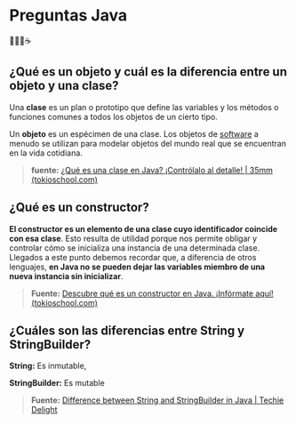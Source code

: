 # Preguntas Java
📕📘📗☕
## ¿Qué es un objeto y cuál es la diferencia entre un objeto y una clase?
Una  **clase**  es un plan o prototipo que define las variables y los métodos o funciones comunes a todos los objetos de un cierto tipo.

Un **objeto**  es un espécimen de una clase. Los objetos de  [software](https://www.tokioschool.com/noticias/el-software/) a menudo se utilizan para modelar objetos del mundo real que se encuentran en la vida cotidiana.
> **fuente:** [¿Qué es una clase en Java? ¡Contrólalo al detalle! | 35mm (tokioschool.com)](https://www.tokioschool.com/noticias/que-es-clase-java/)

## ¿Qué es un constructor?
**El constructor es un elemento de una clase cuyo identificador coincide con esa clase**. Esto resulta de utilidad porque nos permite obligar y controlar cómo se inicializa una instancia de una determinada clase. Llegados a este punto debemos recordar que, a diferencia de otros lenguajes, **en Java no se pueden dejar las variables miembro de una nueva instancia sin inicializar**.

> **Fuente:** [Descubre qué es un constructor en Java. ¡Infórmate aquí! (tokioschool.com)](https://www.tokioschool.com/noticias/que-es-constructor-java/)

## ¿Cuáles son las diferencias entre String y StringBuilder?
**String:** Es inmutable,

**StringBuilder:** Es mutable

> **Fuente:** [Difference between String and StringBuilder in Java | Techie Delight](https://www.techiedelight.com/difference-between-string-stringbuilder-java/)
